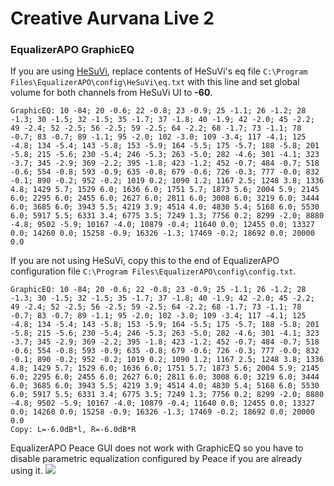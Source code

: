 # Creative Aurvana Live 2
### EqualizerAPO GraphicEQ
If you are using [HeSuVi](https://sourceforge.net/projects/hesuvi/), replace contents of HeSuVi's eq file `C:\Program Files\EqualizerAPO\config\HeSuVi\eq.txt` with this line and set global volume for both channels from HeSuVi UI to **-60**.
```
GraphicEQ: 10 -84; 20 -0.6; 22 -0.8; 23 -0.9; 25 -1.1; 26 -1.2; 28 -1.3; 30 -1.5; 32 -1.5; 35 -1.7; 37 -1.8; 40 -1.9; 42 -2.0; 45 -2.2; 49 -2.4; 52 -2.5; 56 -2.5; 59 -2.5; 64 -2.2; 68 -1.7; 73 -1.1; 78 -0.7; 83 -0.7; 89 -1.1; 95 -2.0; 102 -3.0; 109 -3.4; 117 -4.1; 125 -4.8; 134 -5.4; 143 -5.8; 153 -5.9; 164 -5.5; 175 -5.7; 188 -5.8; 201 -5.8; 215 -5.6; 230 -5.4; 246 -5.3; 263 -5.0; 282 -4.6; 301 -4.1; 323 -3.7; 345 -2.9; 369 -2.2; 395 -1.8; 423 -1.2; 452 -0.7; 484 -0.7; 518 -0.6; 554 -0.8; 593 -0.9; 635 -0.8; 679 -0.6; 726 -0.3; 777 -0.0; 832 -0.1; 890 -0.2; 952 -0.2; 1019 0.2; 1090 1.2; 1167 2.5; 1248 3.8; 1336 4.8; 1429 5.7; 1529 6.0; 1636 6.0; 1751 5.7; 1873 5.6; 2004 5.9; 2145 6.0; 2295 6.0; 2455 6.0; 2627 6.0; 2811 6.0; 3008 6.0; 3219 6.0; 3444 6.0; 3685 6.0; 3943 5.5; 4219 3.9; 4514 4.0; 4830 5.4; 5168 6.0; 5530 6.0; 5917 5.5; 6331 3.4; 6775 3.5; 7249 1.3; 7756 0.2; 8299 -2.0; 8880 -4.8; 9502 -5.9; 10167 -4.0; 10879 -0.4; 11640 0.0; 12455 0.0; 13327 0.0; 14260 0.0; 15258 -0.9; 16326 -1.3; 17469 -0.2; 18692 0.0; 20000 0.0
```
If you are not using HeSuVi, copy this to the end of EqualizerAPO configuration file `C:\Program Files\EqualizerAPO\config\config.txt`.
```
GraphicEQ: 10 -84; 20 -0.6; 22 -0.8; 23 -0.9; 25 -1.1; 26 -1.2; 28 -1.3; 30 -1.5; 32 -1.5; 35 -1.7; 37 -1.8; 40 -1.9; 42 -2.0; 45 -2.2; 49 -2.4; 52 -2.5; 56 -2.5; 59 -2.5; 64 -2.2; 68 -1.7; 73 -1.1; 78 -0.7; 83 -0.7; 89 -1.1; 95 -2.0; 102 -3.0; 109 -3.4; 117 -4.1; 125 -4.8; 134 -5.4; 143 -5.8; 153 -5.9; 164 -5.5; 175 -5.7; 188 -5.8; 201 -5.8; 215 -5.6; 230 -5.4; 246 -5.3; 263 -5.0; 282 -4.6; 301 -4.1; 323 -3.7; 345 -2.9; 369 -2.2; 395 -1.8; 423 -1.2; 452 -0.7; 484 -0.7; 518 -0.6; 554 -0.8; 593 -0.9; 635 -0.8; 679 -0.6; 726 -0.3; 777 -0.0; 832 -0.1; 890 -0.2; 952 -0.2; 1019 0.2; 1090 1.2; 1167 2.5; 1248 3.8; 1336 4.8; 1429 5.7; 1529 6.0; 1636 6.0; 1751 5.7; 1873 5.6; 2004 5.9; 2145 6.0; 2295 6.0; 2455 6.0; 2627 6.0; 2811 6.0; 3008 6.0; 3219 6.0; 3444 6.0; 3685 6.0; 3943 5.5; 4219 3.9; 4514 4.0; 4830 5.4; 5168 6.0; 5530 6.0; 5917 5.5; 6331 3.4; 6775 3.5; 7249 1.3; 7756 0.2; 8299 -2.0; 8880 -4.8; 9502 -5.9; 10167 -4.0; 10879 -0.4; 11640 0.0; 12455 0.0; 13327 0.0; 14260 0.0; 15258 -0.9; 16326 -1.3; 17469 -0.2; 18692 0.0; 20000 0.0
Copy: L=-6.0dB*l, R=-6.0dB*R
```
EqualizerAPO Peace GUI does not work with GraphicEQ so you have to disable parametric equalization configured by Peace if you are already using it.
![](https://raw.githubusercontent.com/jaakkopasanen/AutoEq/master/results/Sonoma%20Model%20One/innerfidelity/onear/Creative%20Aurvana%20Live%202/Creative%20Aurvana%20Live%202.png)
